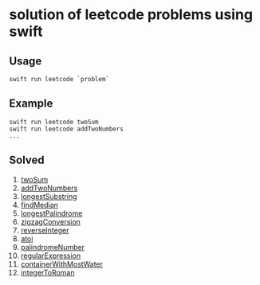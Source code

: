 # solution of leetcode problems using swift 

## Usage
    swift run leetcode `problem`

## Example
    swift run leetcode twoSum
    swift run leetcode addTwoNumbers
    ...

## Solved
1. [twoSum](https://leetcode.com/problems/two-sum/description/)
2. [addTwoNumbers](https://leetcode.com/problems/add-two-numbers/description/)
3. [longestSubstring](https://leetcode.com/problems/longest-substring-without-repeating-characters/description/)  
4. [findMedian](https://leetcode.com/problems/median-of-two-sorted-arrays/description/)
5. [longestPalindrome](https://leetcode.com/problems/longest-palindromic-substring/description/)
6. [zigzagConversion](https://leetcode.com/problems/zigzag-conversion/description/)
7. [reverseInteger](https://leetcode.com/problems/reverse-integer/description/)
8. [atoi](https://leetcode.com/problems/string-to-integer-atoi/description/)
9. [palindromeNumber](https://leetcode.com/problems/palindrome-number/description/)
10. [regularExpression](https://leetcode.com/problems/regular-expression-matching/description/)
11. [containerWithMostWater](https://leetcode.com/problems/container-with-most-water/description/)
12. [integerToRoman](https://leetcode.com/problems/integer-to-roman/description/)